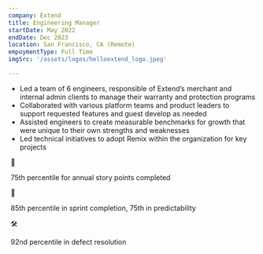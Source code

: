 ```yaml
---
company: Extend
title: Engineering Manager
startDate: May 2022
endDate: Dec 2023
location: San Francisco, CA (Remote)
empoymentType: Full Time
imgSrc: '/assets/logos/helloextend_logo.jpeg'

---
```


* Led a team of 6 engineers, responsible of Extend’s merchant and internal admin clients to manage their warranty and protection programs  
* Collaborated with various platform teams and product leaders to support requested features and guest develop as needed  
* Assisted engineers to create measurable benchmarks for growth that were unique to their own strengths and weaknesses  
* Led technical initiatives to adopt Remix within the organization for key projects  



<div class="flex flex-col sm:flex-row justify-between text-center">
  <div style="margin:5px">
    <div class="text-3xl">🎯</div> 
    <p>75th percentile for annual story points completed</p>
  </div>

  <div style="margin:5px">
    <div class="text-3xl">🔮</div> 
    <p>85th percentile in sprint completion, 75th in predictability</p>
  </div>

  <div style="margin:5px">
    <div class="text-3xl">🛠️</div> 
    <p>92nd percentile in defect resolution</p>
  </div>
</div>




